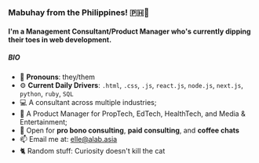 ### Mabuhay from the Philippines! 🇵🇭👋

#### I'm a Management Consultant/Product Manager who's currently dipping their toes in web development.

##### BIO

- 🌈 **Pronouns**: they/them
- ⚙️ **Current Daily Drivers**: `.html`, `.css`, `.js`, `react.js`, `node.js`, `next.js`, `python`, `ruby`, `SQL`
- 💻 A consultant across multiple industries;
- 💼 A Product Manager for PropTech, EdTech, HealthTech, and Media & Entertainment;
- 💬 Open for **pro bono consulting**, **paid consulting**, and **coffee chats**
- 📫 Email me at: [elle@alab.asia](mailto:elle@alab.asia)
- 🐈 Random stuff: Curiosity doesn't kill the cat
